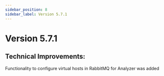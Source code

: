 ```yaml
---
sidebar_position: 8
sidebar_label: Version 5.7.1
---
```


# Version 5.7.1

## Technical Improvements:
Functionality to configure virtual hosts in RabbitMQ for Analyzer was added
